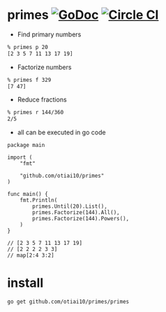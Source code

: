 primes  [![GoDoc](https://godoc.org/github.com/otiai10/primes?status.svg)](https://godoc.org/github.com/otiai10/primes) [![Circle CI](https://circleci.com/gh/otiai10/primes.svg?style=svg)](https://circleci.com/gh/otiai10/primes)
==========

- Find primary numbers
```sh
% primes p 20
[2 3 5 7 11 13 17 19]
```
- Factorize numbers
```sh
% primes f 329
[7 47]
```
- Reduce fractions
```sh
% primes r 144/360
2/5
```

- all can be executed in go code
```
package main

import (
	"fmt"

	"github.com/otiai10/primes"
)

func main() {
	fmt.Println(
		primes.Until(20).List(),
		primes.Factorize(144).All(),
		primes.Factorize(144).Powers(),
	)
}

// [2 3 5 7 11 13 17 19]
// [2 2 2 2 3 3]
// map[2:4 3:2]
```

# install

```sh
go get github.com/otiai10/primes/primes
```
